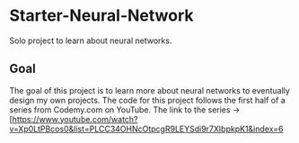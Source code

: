 # Starter-Neural-Network
Solo project to learn about neural networks. 

## Goal
The goal of this project is to learn more about neural networks to eventually design my own projects. The code for this project follows the first half of a series from Codemy.com on YouTube. The link to the series -> [https://www.youtube.com/watch?v=Xp0LtPBcos0&list=PLCC34OHNcOtpcgR9LEYSdi9r7XIbpkpK1&index=6
